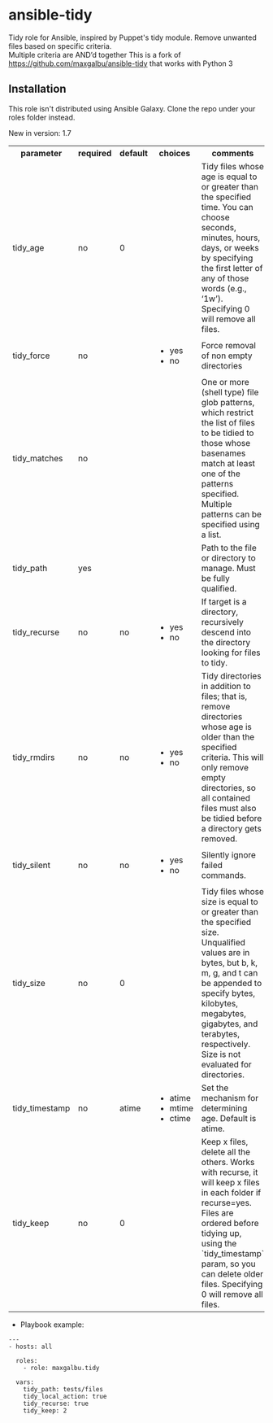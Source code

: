 ansible-tidy
============

Tidy role for Ansible, inspired by Puppet's tidy module. Remove unwanted files based on specific criteria.  
Multiple criteria are AND’d together
This is a fork of https://github.com/maxgalbu/ansible-tidy that works with Python 3

Installation
------------

This role isn't distributed using Ansible Galaxy.
Clone the repo under your roles folder instead.


New in version: 1.7

<table>
<tr>
<th class="head">parameter</th>
<th class="head">required</th>
<th class="head">default</th>
<th class="head">choices</th>
<th class="head">comments</th>
</tr>
<tr>
<td>tidy_age</td>
<td>no</td>
<td>0</td>
<td><ul></ul></td>
<td>Tidy files whose age is equal to or greater than the specified time.  
You can choose seconds, minutes, hours, days, or weeks by specifying the first letter of any of those words (e.g., ‘1w’). Specifying 0 will remove all files.</td>
</tr>
<tr>
<td>tidy_force</td>
<td>no</td>
<td></td>
<td><ul><li>yes</li><li>no</li></ul></td>
<td>Force removal of non empty directories</td>
</tr>
<tr>
<td>tidy_matches</td>
<td>no</td>
<td></td>
<td><ul></ul></td>
<td>One or more (shell type) file glob patterns, which restrict the list of files to be tidied to those whose basenames match at least one of the patterns specified.  
Multiple patterns can be specified using a list.</td>
</tr>
<tr>
<td>tidy_path</td>
<td>yes</td>
<td></td>
<td><ul></ul></td>
<td>Path to the file or directory to manage. Must be fully qualified.</td>
</tr>
<tr>
<td>tidy_recurse</td>
<td>no</td>
<td>no</td>
<td><ul><li>yes</li><li>no</li></ul></td>
<td>If target is a directory, recursively descend into the directory looking for files to tidy.</td>
</tr>
<tr>
<td>tidy_rmdirs</td>
<td>no</td>
<td>no</td>
<td><ul><li>yes</li><li>no</li></ul></td>
<td>Tidy directories in addition to files; that is, remove directories whose age is older than the specified criteria.  This will only remove empty directories, so all contained files must also be tidied before a directory gets removed.</td>
</tr>
<tr>
<td>tidy_silent</td>
<td>no</td>
<td>no</td>
<td><ul><li>yes</li><li>no</li></ul></td>
<td>Silently ignore failed commands.</td>
</tr>
<tr>
<td>tidy_size</td>
<td>no</td>
<td>0</td>
<td><ul></ul></td>
<td>Tidy files whose size is equal to or greater than the specified size.  
Unqualified values are in bytes, but b, k, m, g, and t can be appended to specify bytes, kilobytes, megabytes, gigabytes, and terabytes, respectively.  
Size is not evaluated for directories.</td>
</tr>
<tr>
<td>tidy_timestamp</td>
<td>no</td>
<td>atime</td>
<td><ul><li>atime</li><li>mtime</li><li>ctime</li></ul></td>
<td>Set the mechanism for determining age. Default is atime.</td>
</tr>
<tr>
<td>tidy_keep</td>
<td>no</td>
<td>0</td>
<td></td>
<td>Keep x files, delete all the others. Works with recurse, it will keep x files in each folder if recurse=yes. Files are ordered before tidying up, using the `tidy_timestamp` param, so you can delete older files. Specifying 0 will remove all files.</td>
</tr>
</table>  


* Playbook example:

```
---
- hosts: all

  roles:
    - role: maxgalbu.tidy

  vars:
    tidy_path: tests/files
    tidy_local_action: true
    tidy_recurse: true
    tidy_keep: 2
```
